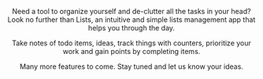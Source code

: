 <p style="text-align: center;">
Need a tool to organize yourself and de-clutter all the tasks in
your head? Look no further than Lists, an intuitive and simple lists
management app that helps you through the day. 
</p>
<p style="text-align: center;">
Take notes of todo
items, ideas, track things with counters, prioritize your work and
gain points by completing items.  
</p>
<p style="text-align: center;">
Many more features to come. Stay tuned and let us know your ideas.
</p>